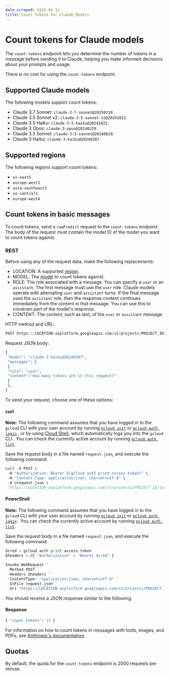 ```yaml
---
date_scraped: 2025-05-12
title: Count Tokens For Claude Models
---
```


# Count tokens for Claude models 

The `count-tokens` endpoint lets you determine the number of tokens in a
message before sending it to Claude, helping you make informed decisions about
your prompts and usage.

There is no cost for using the `count-tokens` endpoint.

## Supported Claude models

The following models support count tokens:

- Claude 3.7 Sonnet: `claude-3-7-sonnet@20250219`.
- Claude 3.5 Sonnet v2: `claude-3-5-sonnet-v2@20241022`.
- Claude 3.5 Haiku: `claude-3-5-haiku@20241022`.
- Claude 3 Opus: `claude-3-opus@20240229`.
- Claude 3.5 Sonnet: `claude-3-5-sonnet@20240620`.
- Claude 3 Haiku: `claude-3-haiku@20240307`.

## Supported regions

The following regions support count tokens:

- `us-east5`
- `europe-west1`
- `asia-southeast1`
- `us-central1`
- `europe-west4`

## Count tokens in basic messages

To count tokens, send a `rawPredict` request to the `count-tokens` endpoint. The
body of the request must contain the model ID of the model you want to count
tokens against.

### REST

Before using any of the request data,
make the following replacements:

- LOCATION: A supported [region](#regions).
- MODEL: The [model](#model-list) to count tokens against.
- ROLE: The role associated with a
 message. You can specify a `user` or an `assistant`.
 The first message must use the `user` role. Claude models
 operate with alternating `user` and `assistant` turns.
 If the final message uses the `assistant` role, then the response
 content continues immediately from the content in that message. You can use
 this to constrain part of the model's response.
- CONTENT: The content, such as text, of the `user` or
 `assistant` message.

HTTP method and URL:

```python
POST https://LOCATION-aiplatform.googleapis.com/v1/projects/PROJECT_ID/locations/LOCATION/publishers/anthropic/models/count-tokens:rawPredict
```

Request JSON body:

```python
{
 "model": "claude-3-haiku@20240307",
 "messages": [
 {
 "role": "user",
 "content":"how many tokens are in this request?"
 }
 ],
}

```

To send your request, choose one of these options:

#### curl

**Note:**
The following command assumes that you have logged in to
the `gcloud` CLI with your user account by running
[`gcloud init`](https://cloud.google.com/sdk/gcloud/reference/init)
or
[`gcloud auth login`](https://cloud.google.com/sdk/gcloud/reference/auth/login)
, or by using [Cloud Shell](https://cloud.google.com/shell/docs),
which automatically logs you into the `gcloud` CLI
.
You can check the currently active account by running
[`gcloud auth list`](https://cloud.google.com/sdk/gcloud/reference/auth/list).

Save the request body in a file named `request.json`,
and execute the following command:

```python
curl -X POST \ 
 -H "Authorization: Bearer $(gcloud auth print-access-token)" \ 
 -H "Content-Type: application/json; charset=utf-8" \ 
 -d @request.json \ 
 "https://LOCATION-aiplatform.googleapis.com/v1/projects/PROJECT_ID/locations/LOCATION/publishers/anthropic/models/count-tokens:rawPredict"
```

#### PowerShell

**Note:**
The following command assumes that you have logged in to
the `gcloud` CLI with your user account by running
[`gcloud init`](https://cloud.google.com/sdk/gcloud/reference/init)
or
[`gcloud auth login`](https://cloud.google.com/sdk/gcloud/reference/auth/login)
.
You can check the currently active account by running
[`gcloud auth list`](https://cloud.google.com/sdk/gcloud/reference/auth/list).

Save the request body in a file named `request.json`,
and execute the following command:

```python
$cred = gcloud auth print-access-token 
$headers = @{ "Authorization" = "Bearer $cred" } 
 
Invoke-WebRequest ` 
 -Method POST ` 
 -Headers $headers ` 
 -ContentType: "application/json; charset=utf-8" ` 
 -InFile request.json ` 
 -Uri "https://LOCATION-aiplatform.googleapis.com/v1/projects/PROJECT_ID/locations/LOCATION/publishers/anthropic/models/count-tokens:rawPredict" | Select-Object -Expand Content
```

You should receive a JSON response similar to the following.

#### Response

```python
{ "input_tokens": 14 }

```

For information on how to count tokens in messages with tools, images, and PDFs,
see [Anthropic's documentation](https://docs.anthropic.com/en/docs/build-with-claude/token-counting).

## Quotas

By default, the quota for the `count-tokens` endpoint is 2000 requests per
minute.